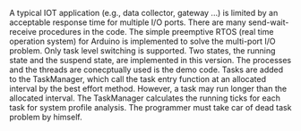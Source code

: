 A typical IOT application (e.g., data collector, gateway ...) is limited by an acceptable response time for multiple I/O ports. There are many send-wait-receive procedures in the code.
The simple preemptive RTOS (real time operation system) for Arduino is implemented to solve the multi-port I/O problem. Only task level switching is supported. Two states, the running state and the suspend state, are implemented in this version.
The processes and the threads are conecptually used is the demo code. Tasks are added to the TaskManager, which call the task entry function at an allocated interval by the best effort method.
However, a task may run longer than the allocated interval. The TaskManager calculates the running ticks for each task for system profile analysis. The programmer must take car of dead task problem by himself.